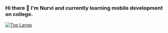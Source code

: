 ### Hi there 👋 I'm Nurvi and currently learning mobile development on college.

[![Top Langs](https://github-readme-stats.vercel.app/api/top-langs/?username=nurvibrgtyn&hide_progress=true)](https://github.com/nurvibrgtyn/github-readme-stats)
<!--
**nurvibrgtyn/nurvibrgtyn** is a ✨ _special_ ✨ repository because its `README.md` (this file) appears on your GitHub profile.

Here are some ideas to get you started:

- 🔭 I’m currently working on ...
- 🌱 I’m currently learning ...
- 👯 I’m looking to collaborate on ...
- 🤔 I’m looking for help with ...
- 💬 Ask me about ...
- 📫 How to reach me: ...
- 😄 Pronouns: ...
- ⚡ Fun fact: ...
-->
